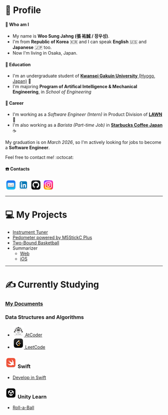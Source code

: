 # :page_facing_up: Profile

#### :raising_hand: Who am I
- My name is **Woo Sung Jahng (張 祐誠 / 장우성)**.
- I'm from **Republic of Korea** :kr: and I can speak **English** :us: and **Japanese** :jp: too.
- Now I'm living in Osaka, Japan.

#### :school: Education
- I'm an undergraduate student of [**Kwansei Gakuin University** (Hyogo, Japan)](https://www.kwansei.ac.jp/index.html) :crescent_moon:
- I'm majoring **Program of Artifical Intelligence & Mechanical Engineering**, in *School of Engineering*

#### :briefcase: Career
- I'm working as a *Software Engineer (Intern)* in Product Division of [**LAWN**](https://lawn.co.jp/) :tennis:
- I'm also working as a *Barista (Part-time Job)* in [**Starbucks Coffee Japan**](https://www.starbucks.co.jp/index.html) :coffee:

My graduation is on *March 2026*, so I'm actively looking for jobs to become a **Software Engineer**.

Feel free to contact me! :octocat:

#### :telephone: Contacts
[<img src="/assets/mail.png" width="36">](mailto:jlittle0919@icloud.com)
[<img src="/assets/linkedin.png" width="36">](https://www.linkedin.com/in/jlittle0919/)
[<img src="/assets/github.png" width="36">](https://github.com/jayellittle)
[<img src="/assets/instagram.png" width="36">](https://www.instagram.com/little_s0ng/)

---

# :computer: My Projects
  - [Instrument Tuner](https://github.com/jayellittle/instrument-tuner)
  - [Pedometer powered by M5StickC Plus](https://github.com/jayellittle/pedometer-m5stickcplus)
  - [Two-Bound Basketball](https://github.com/jayellittle/two-bound-basketball)
  - Summarizer
    - [Web](https://github.com/jayellittle/summarizer-web)
    - [iOS](https://github.com/jayellittle/summarizer-ios)
    
    


---

# :writing_hand: Currently Studying

### [My Documents](https://github.com/jayellittle/documents)

### Data Structures and Algorithms
  - [<img src="/assets/atcoder.png" width="36"> AtCoder](https://github.com/jayellittle/atcoder)
  - [<img src="/assets/leetcode.png" width="36"> LeetCode](https://github.com/jayellittle/leetcode)

### <img src="/assets/swift.png" width="36"> Swift
  - [Develop in Swift](https://github.com/jayellittle/develop-in-swift)

### <img src="/assets/unity.png" width="36"> Unity Learn
  - [Roll-a-Ball](https://github.com/jayellittle/roll-a-ball)
